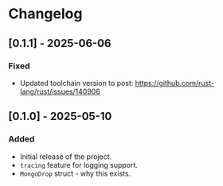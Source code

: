 # Changelog

## [0.1.1] - 2025-06-06

### Fixed

- Updated toolchain version to post: https://github.com/rust-lang/rust/issues/140906

## [0.1.0] - 2025-05-10

### Added

- Initial release of the project.
- `tracing` feature for logging support.
- `MongoDrop` struct - why this exists.
